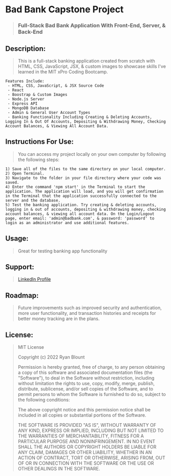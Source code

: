 # Bad Bank Capstone Project
> ### Full-Stack Bad Bank Application With Front-End, Server, & Back-End

<!-- ![Bad Bank Project](Images/BadBank-Image.png "Bad Bank Project") -->
<!-- <img src="Images/BadBank-Image.png" alt="Bad Bank Project" width="1000" height="600"> -->

## Description:
> This is a full-stack banking application created from scratch with HTML, CSS, JavaScript, JSX, & custom images to showcase skills I've learned in the MIT xPro Coding Bootcamp.

    Features Include:
     - HTML, CSS, JavaScript, & JSX Source Code
     - React
     - Boostrap & Custom Images
     - Node.js Server
     - Express API
     - MongoDB Database
     - Admin & General User Account Types
     - Banking Functionality Including Creating & Deleting Accounts, Logging In & Out Of Accounts, Depositing & Withdrawing Money, Checking Account Balances, & Viewing All Account Data.
   
## Instructions For Use:
<!-- > You can access my project via [GitHub Pages](https://ryanblount-2.github.io/dice-project/). -->

> You can access my project locally on your own computer by following the following steps:    

    1) Save all of the files to the same directory on your local computer.
    2) Open Terminal.
    3) Navigate to the folder in your file directory where your code was saved.
    4) Enter the command 'npm start' in the Terminal to start the application. The application will load, and you will get confirmation in the Terminal that the application successfully connected to the server and the database.
    5) Test the banking application. Try creating & deleting accounts, logging in & out of accounts, depositing & withdrawing money, checking account balances, & viewing all account data. On the Login/Logout page, enter email: 'admin@badbank.com', & password: 'password' to login as an administrator and use additional features.

## Usage:
> Great for testing banking app functionality

## Support: 
> [LinkedIn Profile](https://linkedin.com/in/ryanblount2)  

## Roadmap:
> Future improvements such as improved security and authentication, more user functionality, and transaction histories and receipts for better money tracking are in the plans.

## License:
> MIT License
>
> Copyright (c) 2022 Ryan Blount
>
> Permission is hereby granted, free of charge, to any person obtaining a copy
> of this software and associated documentation files (the "Software"), to deal
> in the Software without restriction, including without limitation the rights
> to use, copy, modify, merge, publish, distribute, sublicense, and/or sell
> copies of the Software, and to permit persons to whom the Software is
> furnished to do so, subject to the following conditions:
>
> The above copyright notice and this permission notice shall be included in all
> copies or substantial portions of the Software.
>
> THE SOFTWARE IS PROVIDED "AS IS", WITHOUT WARRANTY OF ANY KIND, EXPRESS OR
> IMPLIED, INCLUDING BUT NOT LIMITED TO THE WARRANTIES OF MERCHANTABILITY,
> FITNESS FOR A PARTICULAR PURPOSE AND NONINFRINGEMENT. IN NO EVENT SHALL THE
> AUTHORS OR COPYRIGHT HOLDERS BE LIABLE FOR ANY CLAIM, DAMAGES OR OTHER
> LIABILITY, WHETHER IN AN ACTION OF CONTRACT, TORT OR OTHERWISE, ARISING FROM,
> OUT OF OR IN CONNECTION WITH THE SOFTWARE OR THE USE OR OTHER DEALINGS IN THE
> SOFTWARE.
